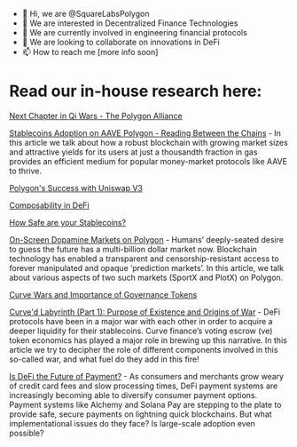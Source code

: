 - 👋 Hi, we are @SquareLabsPolygon
- 👀 We are interested in Decentralized Finance Technologies
- 🌱 We are currently involved in engineering financial protocols
- 💞️ We are looking to collaborate on innovations in DeFi
- 📫 How to reach me [more info soon]


# Read our in-house research here:

[Next Chapter in Qi Wars - The Polygon Alliance](https://polygondefi.substack.com/p/next-chapter-in-the-qi-wars-the-polygon)



[Stablecoins Adoption on AAVE Polygon - Reading Between the Chains](https://polygondefi.substack.com/p/stablecoins-adoption-on-aave-polygon) - In this article we talk about how a robust blockchain with growing market sizes and attractive yields for its users at just a thousandth fraction in gas provides an efficient medium for popular money-market protocols like AAVE to thrive.



[Polygon's Success with Uniswap V3](https://polygondefi.substack.com/p/polygons-success-within-uniswap-v3)



[Composability in DeFi](https://polygondefi.substack.com/p/composability-in-defi-)



[How Safe are your Stablecoins?](https://polygondefi.substack.com/p/how-safe-are-your-stablecoins)



[On-Screen Dopamine Markets on Polygon](https://polygondefi.substack.com/p/on-screen-dopamine-markets-on-polygon) - Humans’ deeply-seated desire to guess the future has a multi-billion dollar market now. Blockchain technology has enabled a transparent and censorship-resistant access to forever manipulated and opaque ‘prediction markets’. In this article, we talk about various aspects of two such markets (SportX and PlotX) on Polygon.



[Curve Wars and Importance of Governance Tokens](https://polygondefi.substack.com/p/curve-wars-explained)



[Curve'd Labyrinth (Part 1): Purpose of Existence and Origins of War](https://polygondefi.substack.com/p/curved-labyrinth-part-1-purpose-of) - DeFi protocols have been in a major war with each other in order to acquire a deeper liquidity for their stablecoins. Curve finance’s voting escrow (ve) token economics has played a major role in brewing up this narrative. In this article we try to decipher the role of different components involved in this so-called war, and what fuel do they add in this fire!



[Is DeFi the Future of Payment?](https://polygondefi.substack.com/p/is-defi-the-future-of-payment) - As consumers and merchants grow weary of credit card fees and slow processing times, DeFi payment systems are increasingly becoming able to diversify consumer payment options.  Payment systems like Alchemy and Solana Pay are stepping to the plate to provide safe, secure payments on lightning quick blockchains.  But what implementational issues do they face?  Is large-scale adoption even possible?


<!---
SquareLabsPolygon/SquareLabsPolygon is a ✨ special ✨ repository because its `README.md` (this file) appears on your GitHub profile.
You can click the Preview link to take a look at your changes.
--->
